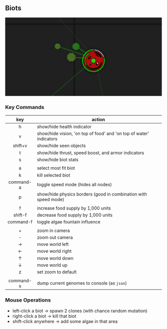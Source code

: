 
## Biots

![Biots Screenshot](https://github.com/chessboy/Biots/blob/master/Biots.png)

### Key Commands

|key|action|
|:-:|---|
|h|show/hide health indicator|
|v|show/hide vision, 'on top of food' and 'on top of water' indicators|
|shift+v|show/hide seen objects|
|t|show/hide thrust, speed boost, and armor indicators|
|s|show/hide biot stats|
| | |
|a|select most fit biot|
|k|kill selected biot|
|command-a|toggle speed mode (hides all nodes)|
|p|show/hide physics borders (good in combination with speed mode)|
| | |
|f|increase food supply by 1,000 units|
|shift-f|decrease food supply by 1,000 units|
|command-f|toggle algae fountain influence|
| | |
|+|zoom in camera|
|-|zoom out camera|
|→|move world left|
|←|move world right|
|↑|move world down|
|↓|move world up|
|z|set zoom to default|
| | |
|command-s |dump current genomes to console (as `json`)|

### Mouse Operations
- left-click a biot → spawn 2 clones (with chance random mutation)
- right-click a biot → kill that biot
- shift-click anywhere → add some algae in that area
